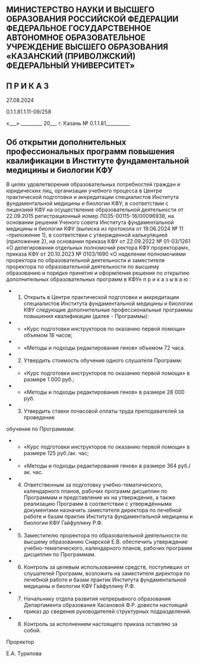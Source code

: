 <!-- image -->

## МИНИСТЕРСТВО НАУКИ И ВЫСШЕГО ОБРАЗОВАНИЯ РОССИЙСКОЙ ФЕДЕРАЦИИ ФЕДЕРАЛЬНОЕ ГОСУДАРСТВЕННОЕ АВТОНОМНОЕ ОБРАЗОВАТЕЛЬНОЕ УЧРЕЖДЕНИЕ ВЫСШЕГО ОБРАЗОВАНИЯ «КАЗАНСКИЙ (ПРИВОЛЖСКИЙ) ФЕДЕРАЛЬНЫЙ УНИВЕРСИТЕТ»

## П Р И К А З

27.08.2024

0.1.1.81.1.11-09/258

«\_\_\_» \_\_\_\_\_\_\_\_\_ 20\_\_\_ г.                         Казань                                   № 0.1.1.81\_\_\_\_\_\_\_\_\_\_

## Об открытии дополнительных профессиональных программ повышения квалификации в Институте фундаментальной медицины и биологии КФУ

В  целях  удовлетворения  образовательных  потребностей  граждан  и  юридических лиц, организации учебного процесса в Центре практической подготовки и аккредитации специалистов Института фундаментальной медицины и биологии КФУ, в соответствии с лицензией КФУ на осуществление образовательной деятельности от 22.09.2015 регистрационный номер Л035-00115-16/00096938, на основании решения Ученого совета Института  фундаментальной  медицины  и  биологии  КФУ  (выписка  из  протокола  от 19.06.2024 № 11 -приложение 1), в соответствии с утвержденной калькуляцией (приложение 2), на основании приказа КФУ от 22.09.2022 № 01-03/1261 «О делегировании отдельных  полномочий  ректора  КФУ  проректорам»,  приказа  КФУ  от  20.10.2023  №  0103/1690  «О наделении  полномочиями  проректора  по  образовательной  деятельности  и заместителя  проректора  по  образовательной  деятельности  по  высшему  образованию  и порядке принятия и оформления решения по открытию дополнительных образовательных программ в КФУ» п р и к а з ы в а ю :

- 1. Открыть  в  Центре  практической  подготовки  и  аккредитации  специалистов Института  фундаментальной  медицины  и  биологии  КФУ  следующие  дополнительные профессиональные программы повышения квалификации (далее - Программы):
- - «Курс подготовки инструкторов по оказанию первой помощи» объемом 18 часов;
- - «Методы и подходы редактирования генов» объемом 72 часа.
- 2. Утвердить стоимость обучения одного слушателя Программ:
- - «Курс подготовки инструкторов по оказанию первой помощи» в размере 1 000 руб.;
- - «Методы и подходы редактирования генов» в размере 28 000 руб.
- 3. Утвердить ставки почасовой оплаты труда преподавателей за проведение

обучения по Программам:

- - «Курс подготовки инструкторов по оказанию первой помощи»  в размере 125 руб./ак. час;
- - «Методы и подходы редактирования генов» в размере 364 руб./ак. час.
- 4. Ответственным за подготовку учебно-тематического, календарного планов, рабочих  программ  дисциплин  по  Программам  и  представление  их  на  утверждение,  а также  реализацию  Программ  в  соответствии  с  утверждёнными  документами  назначить заместителя директора по лечебной работе и базам практик Института фундаментальной медицины и биологии КФУ Гайфуллину Р.Ф.
- 5. Заместителю проректора по образовательной деятельности по высшему образованию Снарской Е.В. обеспечить утверждение учебно-тематического, календарного планов, рабочих программ дисциплин по Программам.
- 6. Контроль  за  целевым  использованием  средств,  поступивших  от  слушателей Программ,  возложить  на  заместителя  директора  по  лечебной  работе  и  базам  практик Института фундаментальной медицины и биологии КФУ Гайфуллину Р.Ф.
- 7. Начальнику отдела развития непрерывного образования Департамента образования  Хасановой  Ф.Р.  довести  настоящий  приказ  до  сведения  руководителей структурных подразделений.
- 8. Контроль за исполнением настоящего приказа оставляю за собой.

Проректор

<!-- image -->

Е.А. Турилова